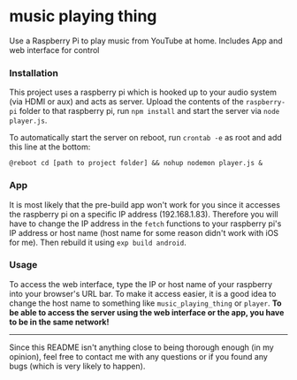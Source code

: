 # music playing thing
Use a Raspberry Pi to play music from YouTube at home. Includes App and web interface for control

### Installation
This project uses a raspberry pi which is hooked up to your audio system (via HDMI or aux) and acts as server.
Upload the contents of the `raspberry-pi` folder to that raspberry pi, run `npm install` and start the server via `node player.js`.

To automatically start the server on reboot, run `crontab -e` as root and add this line at the bottom:

    @reboot cd [path to project folder] && nohup nodemon player.js &
### App
It is most likely that the pre-build app won't work for you since it accesses the raspberry pi on a specific IP address (192.168.1.83). Therefore you will have to change the IP address in the `fetch` functions to your raspberry pi's IP address or host name (host name for some reason didn't work with iOS for me).
Then rebuild it using `exp build android`.
### Usage
To access the web interface, type the IP or host name of your raspberry into your browser's URL bar. To make it access easier, it is a good idea to change the host name to something like `music_playing_thing` or `player`.
**To be able to access the server using the web interface or the app, you have to be in the same network!**


----------


Since this README isn't anything close to being thorough enough (in my opinion), feel free to contact me with any questions or if you found any bugs (which is very likely to happen).
